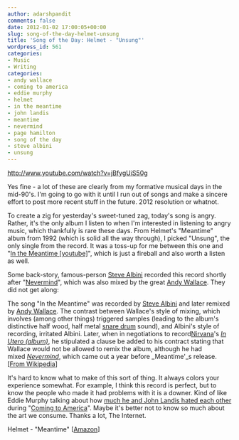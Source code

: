 ```yaml
---
author: adarshpandit
comments: false
date: 2012-01-02 17:00:05+00:00
slug: song-of-the-day-helmet-unsung
title: 'Song of the Day: Helmet - "Unsung"'
wordpress_id: 561
categories:
- Music
- Writing
categories:
- andy wallace
- coming to america
- eddie murphy
- helmet
- in the meantime
- john landis
- meantime
- nevermind
- page hamilton
- song of the day
- steve albini
- unsung
---
```


http://www.youtube.com/watch?v=jBfygUiS50g

Yes fine - a lot of these are clearly from my formative musical days in the mid-90's. I'm going to go with it until I run out of songs and make a sincere effort to post more recent stuff in the future. 2012 resolution or whatnot.

To create a zig for yesterday's sweet-tuned zag, today's song is angry. Rather, it's the only album I listen to when I'm interested in listening to angry music, which thankfully is rare these days. From Helmet's "Meantime" album from 1992 (which is solid all the way through), I picked "Unsung", the only single from the record. It was a toss-up for me between this one and "[In the Meantime [youtube]](http://www.youtube.com/watch?v=hgGyX7WPxuQ)", which is just a fireball and also worth a listen as well.

Some back-story, famous-person [Steve Albini](http://en.wikipedia.org/wiki/Steve_Albini) recorded this record shortly after "[Nevermind](http://en.wikipedia.org/wiki/Nevermind)", which was also mixed by the great [Andy Wallace](http://en.wikipedia.org/wiki/Andy_Wallace_(producer)). They did not get along:


The song "In the Meantime" was recorded by [Steve Albini](http://en.wikipedia.org/wiki/Steve_Albini) and later remixed by [Andy Wallace](http://en.wikipedia.org/wiki/Andy_Wallace_(producer)). The contrast between Wallace's style of mixing, which involves (among other things) triggered samples (leading to the album's distinctive half wood, half metal [snare drum](http://en.wikipedia.org/wiki/Snare_drum) sound), and Albini's style of recording, irritated Albini. Later, when in negotiations to record[Nirvana](http://en.wikipedia.org/wiki/Nirvana_(band))'s _[In Utero (album)](http://en.wikipedia.org/wiki/In_Utero_(album))_, he stipulated a clause be added to his contract stating that Wallace would not be allowed to remix the album, although he had mixed _[Nevermind](http://en.wikipedia.org/wiki/Nevermind)_, which came out a year before _Meantime'_s release. [[From Wikipedia](http://en.wikipedia.org/wiki/Meantime_(album))]


It's hard to know what to make of this sort of thing. It always colors your experience somewhat. For example, I think this record is perfect, but to know the people who made it had problems with it is a downer. Kind of like Eddie Murphy talking about how [much he and John Landis hated each other](http://collider.com/entertainment/archive_detail.asp?aid=813&cid=1&tcid=1) during "[Coming to America](http://www.amazon.com/gp/product/6305310343/ref=as_li_ss_il?ie=UTF8&tag=whmomyth-20&linkCode=as2&camp=1789&creative=390957&creativeASIN=6305310343)". Maybe it's better not to know so much about the art we consume. Thanks a lot, The Internet.

Helmet - "Meantime" [[Amazon](http://www.amazon.com/gp/product/B000001Y5F/ref=as_li_ss_il?ie=UTF8&tag=whmomyth-20&linkCode=as2&camp=1789&creative=390957&creativeASIN=B000001Y5F)]
